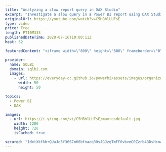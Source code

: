 ```yaml
---
title: "Analyzing a slow report query in DAX Studio"
excerpt: "Investigate a slow query in a Power BI report using DAX Studio, looking at the query plan and the server timings. How to learn DAX: https://www.sqlbi.com/guides/dax/ DAX Studio: https://daxstudio.org/ Optimizing DAX Workshop: https://www.sqlbi.com/p/optimizing-dax-video-course/"
originalUrl: https://youtube.com/watch?v=C5HBhlLUFsE
type: video
price: Free
length: PT10M33S
publishedDateTime: 2020-07-16T10:00:11Z
heat: 52

featuredContent: "<iframe width=\"800\" height=\"500\" frameborder=\"0\" src=\"https://www.youtube.com/embed/C5HBhlLUFsE\" allow=\"accelerometer; autoplay; encrypted-media; gyroscope; picture-in-picture\" allowfullscreen></iframe>"

provider:
  name: SQLBI
  domain: sqlbi.com
  images:
    - url: https://everyday-cc.github.io/powerbi/assets/images/organizations/sqlbi.com-50x50.jpg
      width: 50
      height: 50

topics:
  - Power BI
  - DAX

images:
  - url: https://i.ytimg.com/vi/C5HBhlLUFsE/maxresdefault.jpg
    width: 1280
    height: 720
    isCached: true

secured: "IdxtXkfkb+QUaJo5f3667o66bfnacqR0sJGJzqTmFF0vbveC0Zzrb43DvHcuaImMxCnzIQ4d3era5hHt5q7tvrv1dQ7pW11Nnx68E/ap71l/GpFGvMdosVwyNMQL8xy8bTFv3bdcn6tx2HdlTMC6miMtcmTFTmZ5EwQuF0kWQY15ZxJcHctlGGV2GWo0VgjCsG1eaz/BYkJLPqVcD7sAy25hUgb6wXswC7zta7mDAh1QNhdFkBng3phB1T61YBwDlMQwpixCNiQdEJiGjcn+D25goqTPb3v8whk+AKRcNk7ycT3s+SIwR7vjFOlwlXmZTbTRxR2LSFro9vInG+YgBrJOhwDfFdKz7xWck87PesPIbRD2UFUva6TXU8FHSyQaq+bWNpWMqWvL55vHNQukOgCOvyHiI7mhDQP84a21vfY=;WUuSM90aKvL8AchPmN4xnw=="
---
```



